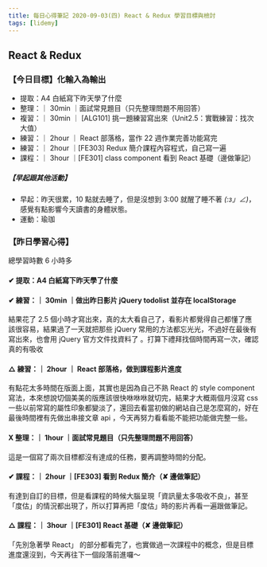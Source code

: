 ```yaml
---
title: 每日心得筆記 2020-09-03(四) React & Redux 學習目標與檢討
tags: [lidemy]
---
```


## React & Redux

### 【今日目標】**化輸入為輸出**

- 提取：A4 白紙寫下昨天學了什麼
- 整理：｜ 30min ｜面試常見題目（只先整理問題不用回答）
- 複習：｜ 30min ｜ [ALG101] 挑一題練習寫出來（Unit2.5：實戰練習：找次大值）
- 練習：｜ 2hour ｜ React 部落格，當作 22 週作業完善功能寫完
- 練習：｜ 2hour ｜[FE303] Redux 簡介課程內容程式，自己寫一遍
- 課程：｜ 3hour ｜[FE301] class component 看到 React 基礎（邊做筆記）

##### 【早起跟其他活動】

- 早起：昨天很累，10 點就去睡了，但是沒想到 3:00 就醒了睡不著 _(:з」∠)_，感覺有點影響今天讀書的身體狀態。
- 運動：瑜珈

### 【昨日學習心得】

總學習時數 6 小時多

#### ✔︎ 提取：A4 白紙寫下昨天學了什麼

#### ✔︎ 練習：｜ 30min ｜做出昨日影片 jQuery todolist 並存在 localStorage

結果花了 2.5 個小時才寫出來，真的太大看自己了，看影片都覺得自己都懂了應該很容易，結果過了一天就把那些 jQuery 常用的方法都忘光光，不過好在最後有寫出來，也會用 jQuery 官方文件找資料了 。打算下禮拜找個時間再寫一次，確認真的有吸收

#### △ 練習：｜ 2hour ｜ React 部落格，做到課程影片進度

有點花太多時間在版面上面，其實也是因為自己不熟 React 的 style component 寫法，本來想說切個美美的版應該很快咻咻咻就切完，結果才大概兩個月沒寫 css 一些以前常寫的屬性印象都變淡了，還回去看當初做的網站自己是怎麼寫的，好在最後時間裡有先做出串接文章 api ，今天再努力看看能不能把功能做完整一些。

#### X 整理：｜ 1hour ｜面試常見題目（只先整理問題不用回答）

這是一個寫了兩次目標都沒有達成的任務，要再調整時間的分配。

#### ✔︎ 課程：｜ 2hour ｜[FE303] 看到 Redux 簡介（✘ 邊做筆記）

有達到自訂的目標，但是看課程的時候大腦呈現「資訊量太多吸收不良」，甚至「度估」的情況都出現了，所以打算再把「度估」時的影片再看一遍跟做筆記。

#### △ 課程：｜ 3hour ｜[FE301] React 基礎（✘ 邊做筆記）

「先別急著學 React」 的部分都看完了，也實做過一次課程中的概念，但是目標進度還沒到，今天再往下一個段落前進囉～
